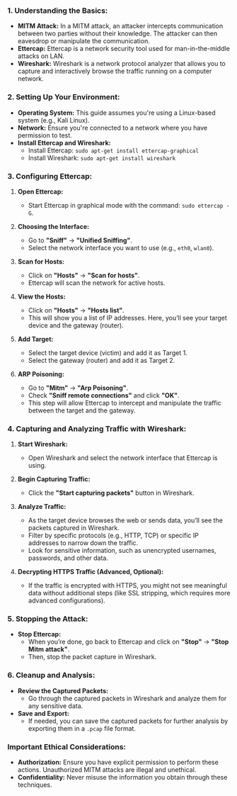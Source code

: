 
### **1. Understanding the Basics:**
- **MITM Attack:** In a MITM attack, an attacker intercepts communication between two parties without their knowledge. The attacker can then eavesdrop or manipulate the communication.
- **Ettercap:** Ettercap is a network security tool used for man-in-the-middle attacks on LAN.
- **Wireshark:** Wireshark is a network protocol analyzer that allows you to capture and interactively browse the traffic running on a computer network.

### **2. Setting Up Your Environment:**
- **Operating System:** This guide assumes you're using a Linux-based system (e.g., Kali Linux).
- **Network:** Ensure you're connected to a network where you have permission to test.
- **Install Ettercap and Wireshark:**
  - Install Ettercap: `sudo apt-get install ettercap-graphical`
  - Install Wireshark: `sudo apt-get install wireshark`

### **3. Configuring Ettercap:**
1. **Open Ettercap:**
   - Start Ettercap in graphical mode with the command: `sudo ettercap -G`.

2. **Choosing the Interface:**
   - Go to **"Sniff"** -> **"Unified Sniffing"**.
   - Select the network interface you want to use (e.g., `eth0`, `wlan0`).

3. **Scan for Hosts:**
   - Click on **"Hosts"** -> **"Scan for hosts"**.
   - Ettercap will scan the network for active hosts.

4. **View the Hosts:**
   - Click on **"Hosts"** -> **"Hosts list"**.
   - This will show you a list of IP addresses. Here, you’ll see your target device and the gateway (router).

5. **Add Target:**
   - Select the target device (victim) and add it as Target 1.
   - Select the gateway (router) and add it as Target 2.

6. **ARP Poisoning:**
   - Go to **"Mitm"** -> **"Arp Poisoning"**.
   - Check **"Sniff remote connections"** and click **"OK"**.
   - This step will allow Ettercap to intercept and manipulate the traffic between the target and the gateway.

### **4. Capturing and Analyzing Traffic with Wireshark:**
1. **Start Wireshark:**
   - Open Wireshark and select the network interface that Ettercap is using.

2. **Begin Capturing Traffic:**
   - Click the **"Start capturing packets"** button in Wireshark.

3. **Analyze Traffic:**
   - As the target device browses the web or sends data, you’ll see the packets captured in Wireshark.
   - Filter by specific protocols (e.g., HTTP, TCP) or specific IP addresses to narrow down the traffic.
   - Look for sensitive information, such as unencrypted usernames, passwords, and other data.

4. **Decrypting HTTPS Traffic (Advanced, Optional):**
   - If the traffic is encrypted with HTTPS, you might not see meaningful data without additional steps (like SSL stripping, which requires more advanced configurations).

### **5. Stopping the Attack:**
- **Stop Ettercap:**
  - When you’re done, go back to Ettercap and click on **"Stop"** -> **"Stop Mitm attack"**.
  - Then, stop the packet capture in Wireshark.

### **6. Cleanup and Analysis:**
- **Review the Captured Packets:**
  - Go through the captured packets in Wireshark and analyze them for any sensitive data.
- **Save and Export:**
  - If needed, you can save the captured packets for further analysis by exporting them in a `.pcap` file format.

### **Important Ethical Considerations:**
- **Authorization:** Ensure you have explicit permission to perform these actions. Unauthorized MITM attacks are illegal and unethical.
- **Confidentiality:** Never misuse the information you obtain through these techniques.
